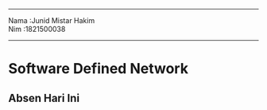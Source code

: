 <hr><td>Nama    :Junid Mistar Hakim
</td>
<br>Nim :1821500038</br>
<hr>

<h1>Software Defined Network</h1>

<h2> Absen Hari Ini</h2>
</hr>
